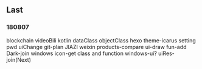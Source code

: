 ## Last
### 180807
blockchain
    videoBili
kotlin
    dataClass
    objectClass
hexo
    theme-icarus
    setting
    pwd
    uiChange
    git-plan
JIAZI
    weixin
    products-compare
    ui-draw
    fun-add
    Dark-join
windows
    icon-get
    class and function
    windows-ui?
    uiRes-join(Next)
    